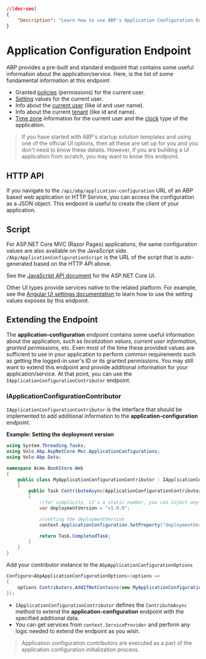 ```json
//[doc-seo]
{
    "Description": "Learn how to use ABP's Application Configuration Endpoint to access user permissions, settings, and tenant info for your application."
}
```

# Application Configuration Endpoint

ABP provides a pre-built and standard endpoint that contains some useful information about the application/service. Here, is the list of some fundamental information at this endpoint:

* Granted [policies](../../fundamentals/authorization.md) (permissions) for the current user.
* [Setting](../../infrastructure/settings.md) values for the current user.
* Info about the [current user](../../infrastructure/current-user.md) (like id and user name).
* Info about the current [tenant](../../architecture/multi-tenancy) (like id and name).
* [Time zone](../../infrastructure/timing.md) information for the current user and the [clock](../../infrastructure/timing.md) type of the application.

> If you have started with ABP's startup solution templates and using one of the official UI options, then all these are set up for you and you don't need to know these details. However, if you are building a UI application from scratch, you may want to know this endpoint.

## HTTP API

If you navigate to the `/api/abp/application-configuration` URL of an ABP based web application or HTTP Service, you can access the configuration as a JSON object. This endpoint is useful to create the client of your application.

## Script

For ASP.NET Core MVC (Razor Pages) applications, the same configuration values are also available on the JavaScript side. `/Abp/ApplicationConfigurationScript` is the URL of the script that is auto-generated based on the HTTP API above.

See the [JavaScript API document](../../ui/mvc-razor-pages/javascript-api) for the ASP.NET Core UI.

Other UI types provide services native to the related platform. For example, see the [Angular UI settings documentation](../../ui/angular/settings.md) to learn how to use the setting values exposes by this endpoint.

## Extending the Endpoint

The **application-configuration** endpoint contains some useful information about the application, such as _localization values_, _current user information_, _granted permissions_, etc. Even most of the time these provided values are sufficient to use in your application to perform common requirements such as getting the logged-in user's ID or its granted permissions. You may still want to extend this endpoint and provide additional information for your application/service. At that point, you can use the `IApplicationConfigurationContributor` endpoint.

### IApplicationConfigurationContributor

`IApplicationConfigurationContributor` is the interface that should be implemented to add additional information to the **application-configuration** endpoint.

**Example: Setting the deployment version**

```csharp
using System.Threading.Tasks;
using Volo.Abp.AspNetCore.Mvc.ApplicationConfigurations;
using Volo.Abp.Data;

namespace Acme.BookStore.Web
{
    public class MyApplicationConfigurationContributor : IApplicationConfigurationContributor
    {
        public Task ContributeAsync(ApplicationConfigurationContributorContext context)
        {
            //for simplicity, it's a static number, you can inject any service to this class and perform your logic...
            var deploymentVersion = "v1.0.0"; 

            //setting the deploymentVersion
            context.ApplicationConfiguration.SetProperty("deploymentVersion", deploymentVersion);

            return Task.CompletedTask;
        }
    }
}
```

Add your contributor instance to the `AbpApplicationConfigurationOptions`

```csharp
Configure<AbpApplicationConfigurationOptions>(options =>
{
    options.Contributors.AddIfNotContains(new MyApplicationConfigurationContributor());
});
```

* `IApplicationConfigurationContributor` defines the `ContributeAsync` method to extend the **application-configuration** endpoint with the specified additional data.
* You can get services from `context.ServiceProvider` and perform any logic needed to extend the endpoint as you wish.

> Application configuration contributors are executed as a part of the application configuration initialization process.

